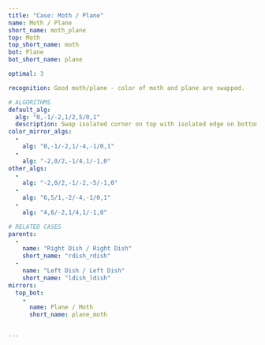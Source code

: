```yaml
---
title: "Case: Moth / Plane"
name: Moth / Plane
short_name: moth_plane
top: Moth
top_short_name: moth
bot: Plane
bot_short_name: plane

optimal: 3

recognition: Good moth/plane - color of moth and plane are swapped.

# ALGORITHMS
default_alg:
  alg: "0,-1/-2,1/2,5/0,1"
  description: Swap isolated corner on top with isolated edge on bottom.
color_mirror_algs:
  -
    alg: "0,-1/-2,1/-4,-1/0,1"
  -
    alg: "-2,0/2,-1/4,1/-1,0"
other_algs:
  -
    alg: "-2,0/2,-1/-2,-5/-1,0"
  -
    alg: "6,5/1,-2/-4,-1/0,1"
  -
    alg: "4,6/-2,1/4,1/-1,0"

# RELATED CASES
parents:
  -
    name: "Right Dish / Right Dish"
    short_name: "rdish_rdish"
  -
    name: "Left Dish / Left Dish"
    short_name: "ldish_ldish"
mirrors:
  top_bot:
    -
      name: Plane / Moth
      short_name: plane_moth


---
```


